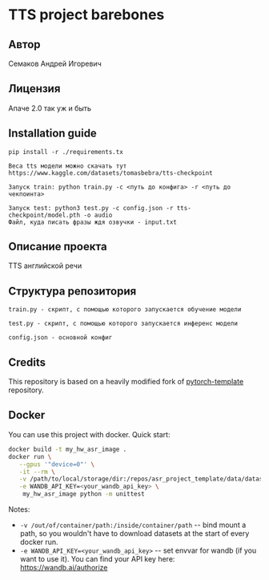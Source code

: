 # TTS project barebones
## Автор
Семаков Андрей Игоревич
## Лицензия
Апаче 2.0 так уж и быть
## Installation guide

```shell
pip install -r ./requirements.tx
```
```
Веса tts модели можно скачать тут https://www.kaggle.com/datasets/tomasbebra/tts-checkpoint
```
```
Запуск train: python train.py -c <путь до конфига> -r <путь до чекпоинта>
```
```
Запуск test: python3 test.py -c config.json -r tts-checkpoint/model.pth -o audio
Файл, куда писать фразы ждя озвучки - input.txt
```
## Описание проекта
TTS английской речи

## Структура репозитория
```
train.py - скрипт, с помощью которого запускается обучение модели
```
```
test.py - скрипт, с помощью которого запускается инференс модели
```
```
config.json - основной конфиг
```

## Credits

This repository is based on a heavily modified fork
of [pytorch-template](https://github.com/victoresque/pytorch-template) repository.

## Docker

You can use this project with docker. Quick start:

```bash 
docker build -t my_hw_asr_image . 
docker run \
   --gpus '"device=0"' \
   -it --rm \
   -v /path/to/local/storage/dir:/repos/asr_project_template/data/datasets \
   -e WANDB_API_KEY=<your_wandb_api_key> \
	my_hw_asr_image python -m unittest 
```

Notes:

* `-v /out/of/container/path:/inside/container/path` -- bind mount a path, so you wouldn't have to download datasets at
  the start of every docker run.
* `-e WANDB_API_KEY=<your_wandb_api_key>` -- set envvar for wandb (if you want to use it). You can find your API key
  here: https://wandb.ai/authorize
